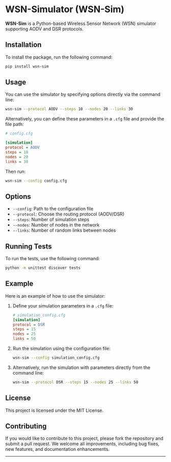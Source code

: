 # WSN-Simulator (WSN-Sim)

**WSN-Sim** is a Python-based Wireless Sensor Network (WSN) simulator supporting AODV and DSR protocols.

## Installation

To install the package, run the following command:

```bash
pip install wsn-sim
```

## Usage

You can use the simulator by specifying options directly via the command line:

```bash
wsn-sim --protocol AODV --steps 10 --nodes 20 --links 30
```

Alternatively, you can define these parameters in a `.cfg` file and provide the file path:

```ini
# config.cfg

[simulation]
protocol = AODV
steps = 10
nodes = 20
links = 30
```

Then run:

```bash
wsn-sim --config config.cfg
```

## Options

- `--config`: Path to the configuration file
- `--protocol`: Choose the routing protocol (AODV/DSR)
- `--steps`: Number of simulation steps
- `--nodes`: Number of nodes in the network
- `--links`: Number of random links between nodes

## Running Tests

To run the tests, use the following command:

```bash
python -m unittest discover tests
```

## Example

Here is an example of how to use the simulator:

1. Define your simulation parameters in a `.cfg` file:

    ```ini
    # simulation_config.cfg
    [simulation]
    protocol = DSR
    steps = 15
    nodes = 25
    links = 50
    ```

2. Run the simulation using the configuration file:

    ```bash
    wsn-sim --config simulation_config.cfg
    ```

3. Alternatively, run the simulation with parameters directly from the command line:

    ```bash
    wsn-sim --protocol DSR --steps 15 --nodes 25 --links 50
    ```

## License

This project is licensed under the MIT License.

## Contributing

If you would like to contribute to this project, please fork the repository and submit a pull request. We welcome all improvements, including bug fixes, new features, and documentation enhancements.

---
